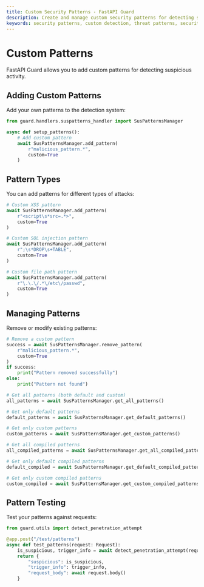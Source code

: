 ```yaml
---
title: Custom Security Patterns - FastAPI Guard
description: Create and manage custom security patterns for detecting specific threats in your FastAPI application
keywords: security patterns, custom detection, threat patterns, security rules
---
```


# Custom Patterns

FastAPI Guard allows you to add custom patterns for detecting suspicious activity.

## Adding Custom Patterns

Add your own patterns to the detection system:

```python
from guard.handlers.suspatterns_handler import SusPatternsManager

async def setup_patterns():
    # Add custom pattern
    await SusPatternsManager.add_pattern(
        r"malicious_pattern.*",
        custom=True
    )
```

## Pattern Types

You can add patterns for different types of attacks:

```python
# Custom XSS pattern
await SusPatternsManager.add_pattern(
    r"<script\s*src=.*>",
    custom=True
)

# Custom SQL injection pattern
await SusPatternsManager.add_pattern(
    r";\s*DROP\s+TABLE",
    custom=True
)

# Custom file path pattern
await SusPatternsManager.add_pattern(
    r"\.\.\/.*\/etc\/passwd",
    custom=True
)
```

## Managing Patterns

Remove or modify existing patterns:

```python
# Remove a custom pattern
success = await SusPatternsManager.remove_pattern(
    r"malicious_pattern.*",
    custom=True
)
if success:
    print("Pattern removed successfully")
else:
    print("Pattern not found")

# Get all patterns (both default and custom)
all_patterns = await SusPatternsManager.get_all_patterns()

# Get only default patterns
default_patterns = await SusPatternsManager.get_default_patterns()

# Get only custom patterns
custom_patterns = await SusPatternsManager.get_custom_patterns()

# Get all compiled patterns
all_compiled_patterns = await SusPatternsManager.get_all_compiled_patterns()

# Get only default compiled patterns
default_compiled = await SusPatternsManager.get_default_compiled_patterns()

# Get only custom compiled patterns
custom_compiled = await SusPatternsManager.get_custom_compiled_patterns()
```

## Pattern Testing

Test your patterns against requests:

```python
from guard.utils import detect_penetration_attempt

@app.post("/test/patterns")
async def test_patterns(request: Request):
    is_suspicious, trigger_info = await detect_penetration_attempt(request)
    return {
        "suspicious": is_suspicious,
        "trigger_info": trigger_info,
        "request_body": await request.body()
    }
```